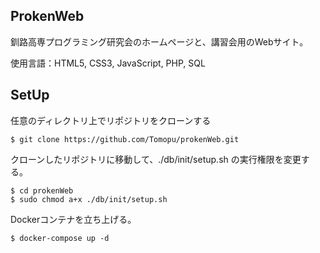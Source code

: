 ## ProkenWeb
釧路高専プログラミング研究会のホームページと、講習会用のWebサイト。

使用言語：HTML5, CSS3, JavaScript, PHP, SQL

## SetUp
任意のディレクトリ上でリポジトリをクローンする
```
$ git clone https://github.com/Tomopu/prokenWeb.git
```
クローンしたリポジトリに移動して、./db/init/setup.sh の実行権限を変更する。
```
$ cd prokenWeb
$ sudo chmod a+x ./db/init/setup.sh
```
Dockerコンテナを立ち上げる。
```
$ docker-compose up -d
```
